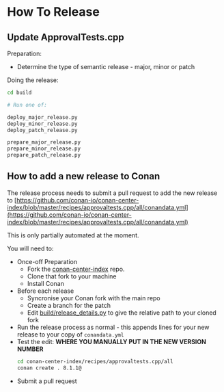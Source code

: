 <a id="top"></a>
# How To Release

## Update ApprovalTests.cpp

Preparation:

- Determine the type of semantic release - major, minor or patch 

Doing the release:

```bash
cd build

# Run one of:

deploy_major_release.py
deploy_minor_release.py
deploy_patch_release.py

prepare_major_release.py
prepare_minor_release.py
prepare_patch_release.py
```

## How to add a new release to Conan

The release process needs to submit a pull request to add the new release to [https://github.com/conan-io/conan-center-index/blob/master/recipes/approvaltests.cpp/all/conandata.yml](https://github.com/conan-io/conan-center-index/blob/master/recipes/approvaltests.cpp/all/conandata.yml)

This is only partially automated at the moment.

You will need to:

* Once-off Preparation
    * Fork the [conan-center-index](https://github.com/conan-io/conan-center-index/) repo.
    * Clone that fork to your machine
    * Install Conan
* Before each release
    * Syncronise your Conan fork with the main repo
    * Create a branch for the patch
    * Edit [build/release_details.py](/build/release_details.py) to give the relative path to your cloned fork
* Run the release process as normal - this appends lines for your new release to your copy of `conandata.yml`
* Test the edit: **WHERE YOU MANUALLY PUT IN THE NEW VERSION NUMBER**
    ```bash
    cd conan-center-index/recipes/approvaltests.cpp/all
    conan create . 8.1.1@
    ```
* Submit a pull request
